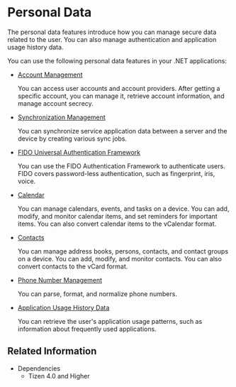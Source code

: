 # Personal Data


The personal data features introduce how you can manage secure data related to the user. You can also manage authentication and application usage history data.

You can use the following personal data features in your .NET applications:

-   [Account Management](account.md)

    You can access user accounts and account providers. After getting a specific account, you can manage it, retrieve account information, and manage account secrecy.

-   [Synchronization Management](data-sync.md)

    You can synchronize service application data between a server and the device by creating various sync jobs.

-   [FIDO Universal Authentication Framework](fido.md)

    You can use the FIDO Authentication Framework to authenticate users. FIDO covers password-less authentication, such as fingerprint, iris, voice.

-   [Calendar](calendar.md)

    You can manage calendars, events, and tasks on a device. You can add, modify, and monitor calendar items, and set reminders for important items. You can also convert calendar items to the vCalendar format.

-   [Contacts](contacts.md)

    You can manage address books, persons, contacts, and contact groups on a device. You can add, modify, and monitor contacts. You can also convert contacts to the vCard format.

-   [Phone Number Management](phonenumber.md)

    You can parse, format, and normalize phone numbers.

-   [Application Usage History Data](app-history.md)

    You can retrieve the user's application usage patterns, such as information about frequently used applications.


## Related Information
* Dependencies
  -   Tizen 4.0 and Higher
